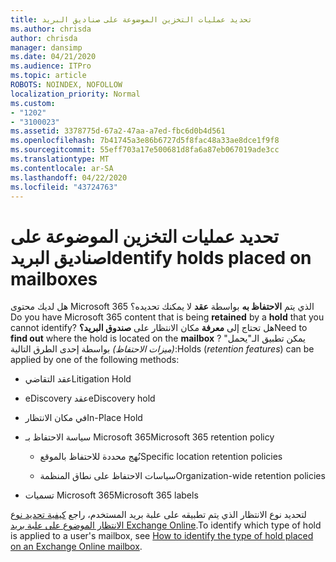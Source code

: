 ```yaml
---
title: تحديد عمليات التخزين الموضوعة على صناديق البريد
ms.author: chrisda
author: chrisda
manager: dansimp
ms.date: 04/21/2020
ms.audience: ITPro
ms.topic: article
ROBOTS: NOINDEX, NOFOLLOW
localization_priority: Normal
ms.custom:
- "1202"
- "3100023"
ms.assetid: 3378775d-67a2-47aa-a7ed-fbc6d0b4d561
ms.openlocfilehash: 7b41745a3e86b6727d5f8fac48a33ae8dce1f9f8
ms.sourcegitcommit: 55eff703a17e500681d8fa6a87eb067019ade3cc
ms.translationtype: MT
ms.contentlocale: ar-SA
ms.lasthandoff: 04/22/2020
ms.locfileid: "43724763"
---
```

# <a name="identify-holds-placed-on-mailboxes"></a><span data-ttu-id="d82af-102">تحديد عمليات التخزين الموضوعة على صناديق البريد</span><span class="sxs-lookup"><span data-stu-id="d82af-102">Identify holds placed on mailboxes</span></span>

<span data-ttu-id="d82af-103">هل لديك محتوى Microsoft 365 الذي يتم **الاحتفاظ به** بواسطة **عقد** لا يمكنك تحديده؟</span><span class="sxs-lookup"><span data-stu-id="d82af-103">Do you have Microsoft 365 content that is being **retained** by a **hold** that you cannot identify?</span></span> <span data-ttu-id="d82af-104">هل تحتاج إلى **معرفة** مكان الانتظار على **صندوق البريد؟**</span><span class="sxs-lookup"><span data-stu-id="d82af-104">Need to **find out** where the hold is located on the **mailbox** ?</span></span> <span data-ttu-id="d82af-105">يمكن تطبيق الـ"يحمل"*(ميزات الاحتفاظ)* بواسطة إحدى الطرق التالية:</span><span class="sxs-lookup"><span data-stu-id="d82af-105">Holds (*retention features*) can be applied by one of the following methods:</span></span>
  
- <span data-ttu-id="d82af-106">عقد التقاضي</span><span class="sxs-lookup"><span data-stu-id="d82af-106">Litigation Hold</span></span>

- <span data-ttu-id="d82af-107">eDiscovery عقد</span><span class="sxs-lookup"><span data-stu-id="d82af-107">eDiscovery hold</span></span>

- <span data-ttu-id="d82af-108">في مكان الانتظار</span><span class="sxs-lookup"><span data-stu-id="d82af-108">In-Place Hold</span></span>

- <span data-ttu-id="d82af-109">سياسة الاحتفاظ بـ Microsoft 365</span><span class="sxs-lookup"><span data-stu-id="d82af-109">Microsoft 365 retention policy</span></span> 

  - <span data-ttu-id="d82af-110">نُهج محددة للاحتفاظ بالموقع</span><span class="sxs-lookup"><span data-stu-id="d82af-110">Specific location retention policies</span></span>

  - <span data-ttu-id="d82af-111">سياسات الاحتفاظ على نطاق المنظمة</span><span class="sxs-lookup"><span data-stu-id="d82af-111">Organization-wide retention policies</span></span>

- <span data-ttu-id="d82af-112">تسميات Microsoft 365</span><span class="sxs-lookup"><span data-stu-id="d82af-112">Microsoft 365 labels</span></span>

<span data-ttu-id="d82af-113">لتحديد نوع الانتظار الذي يتم تطبيقه على علبة بريد المستخدم، راجع [كيفية تحديد نوع الانتظار الموضوع على علبة بريد Exchange Online](https://docs.microsoft.com/office365/securitycompliance/identify-a-hold-on-an-exchange-online-mailbox).</span><span class="sxs-lookup"><span data-stu-id="d82af-113">To identify which type of hold is applied to a user's mailbox, see [How to identify the type of hold placed on an Exchange Online mailbox](https://docs.microsoft.com/office365/securitycompliance/identify-a-hold-on-an-exchange-online-mailbox).</span></span>
